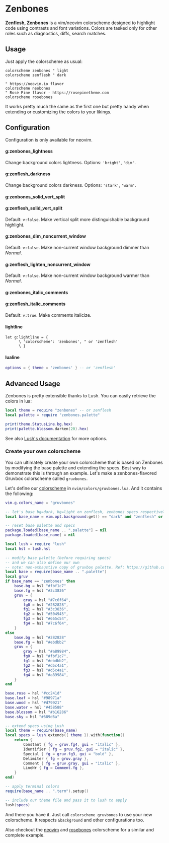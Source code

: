 # Zenbones

**Zenflesh, Zenbones** is a vim/neovim colorscheme designed to highlight code
using contrasts and font variations. Colors are tasked only for other roles such
as diagnostics, diffs, search matches.

## Usage

Just apply the colorscheme as usual:

```vim
colorscheme zenbones " light
colorscheme zenflesh " dark

" https://neovim.io flavor
colorscheme neobones
" Rosé Pine flavor - https://rosepinetheme.com
colorscheme rosebones
```

It works pretty much the same as the first one but pretty handy when extending
or customizing the colors to your likings.

## Configuration

Configuration is only available for neovim.

#### g:zenbones_lightness

Change background colors lightness. Options: `'bright'`, `'dim'`.

#### g:zenflesh_darkness

Change background colors darkness. Options: `'stark'`, `'warm'`.

#### g:zenbones_solid_vert_split

#### g:zenflesh_solid_vert_split

Default: `v:false`. Make vertical split more distinguishable background
highlight.

#### g:zenbones_dim_noncurrent_window

Default: `v:false`. Make non-current window background dimmer than _Normal_.

#### g:zenflesh_lighten_noncurrent_window

Default: `v:false`. Make non-current window background warmer than _Normal_.

#### g:zenbones_italic_comments

#### g:zenflesh_italic_comments

Default: `v:true`. Make comments italicize.

#### lightline

```vim
let g:lightline = {
      \ 'colorscheme': 'zenbones', " or 'zenflesh'
      \ }
```

#### lualine

```lua
options = { theme = 'zenbones' } -- or 'zenflesh'
```

## Advanced Usage

Zenbones is pretty extensible thanks to Lush. You can easily retrieve the colors
in lua:

```lua
local theme = require "zenbones" -- or zenflesh
local palette = require "zenbones.palette"

print(theme.StatusLine.bg.hex)
print(palette.blossom.darken(20).hex)
```

See also
[Lush's documentation](https://github.com/rktjmp/lush.nvim#advanced-usage) for
more options.

### Create your own colorscheme

You can ultimately create your own colorscheme that is based on Zenbones by
modifying the base palette and extending the specs. Best way to demonstrate this
is through an example. Let's make a zenbones-flavored Gruvbox colorscheme called
`gruvbones`.

Let's define our
[colorscheme](https://neovim.io/doc/user/syntax.html#:colorscheme) in
`nvim/colors/gruvbones.lua`. And it contains the following:

```lua
vim.g.colors_name = "gruvbones"

-- let's base bg=dark, bg=light on zenflesh, zenbones specs respectively
local base_name = vim.opt.background:get() == "dark" and "zenflesh" or "zenbones"

-- reset base palette and specs
package.loaded[base_name .. ".palette"] = nil
package.loaded[base_name] = nil

local lush = require "lush"
local hsl = lush.hsl

-- modify base palette (before requiring specs)
-- and we can also define our own
-- note: non-exhaustive copy of gruvbox palette. Ref: https://github.com/gruvbox-community/gruvbox#palette
local base = require(base_name .. ".palette")
local gruv
if base_name == "zenbones" then
	base.bg = hsl "#fbf1c7"
	base.fg = hsl "#3c3836"
	gruv = {
		gray = hsl "#7c6f64",
		fg0 = hsl "#282828",
		fg1 = hsl "#3c3836",
		fg2 = hsl "#504945",
		fg3 = hsl "#665c54",
		fg4 = hsl "#7c6f64",
	}
else
	base.bg = hsl "#282828"
	base.fg = hsl "#ebdbb2"
	gruv = {
		gray = hsl "#a89984",
		fg0 = hsl "#fbf1c7",
		fg1 = hsl "#ebdbb2",
		fg2 = hsl "#d5c4a1",
		fg3 = hsl "#d5c4a1",
		fg4 = hsl "#a89984",
	}
end

base.rose = hsl "#cc241d"
base.leaf = hsl "#98971a"
base.wood = hsl "#d79921"
base.water = hsl "#458588"
base.blossom = hsl "#b16286"
base.sky = hsl "#689d6a"

-- extend specs using Lush
local theme = require(base_name)
local specs = lush.extends({ theme }).with(function()
	return {
		Constant { fg = gruv.fg4, gui = "italic" },
		Identifier { fg = gruv.fg2, gui = "italic" },
		Special { fg = gruv.fg3, gui = "bold" },
		Delimiter { fg = gruv.gray },
		Comment { fg = gruv.gray, gui = "italic" },
		LineNr { fg = Comment.fg },
	}
end)

-- apply terminal colors
require(base_name .. ".term").setup()

-- include our theme file and pass it to lush to apply
lush(specs)
```

And there you have it. Just call `colorscheme gruvbones` to use your new
colorscheme. It respects `&background` and other configurations too.

Also checkout the [neovim](../colors/neovim.lua) and
[rosebones](../colors/rosebones.lua) colorscheme for a similar and complete
example.
